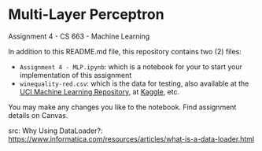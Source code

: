 # Multi-Layer Perceptron

Assignment 4 - CS 663 - Machine Learning

In addition to this README.md file, this repository contains two (2) files:

* `Assignment 4 - MLP.ipynb`: which is a notebook for your to start your implementation of this assignment
* `winequality-red.csv`: which is the data for testing, also available at the [UCI Machine Learning Repository](https://archive.ics.uci.edu/dataset/186/wine+quality), at [Kaggle](https://www.kaggle.com/datasets/sh6147782/winequalityred), etc.

You may make any changes you like to the notebook. Find assignment details on Canvas.


src:
Why Using DataLoader?: https://www.informatica.com/resources/articles/what-is-a-data-loader.html 
